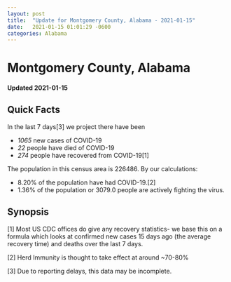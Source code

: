 ```yaml
---
layout: post
title:  "Update for Montgomery County, Alabama - 2021-01-15"
date:   2021-01-15 01:01:29 -0600
categories: Alabama
---
```


# Montgomery County, Alabama
#### Updated 2021-01-15

## Quick Facts

In the last 7 days[3] we project there have been
- *1065* new cases of COVID-19
- *22* people have died of COVID-19
- *274* people have recovered from COVID-19[1]

The population in this census area is 226486. By our calculations:
- 8.20% of the population have had COVID-19.[2]
- 1.36% of the population or 3079.0 people are actively fighting the virus.

## Synopsis




[1] Most US CDC offices do give any recovery statistics- we base this on a formula which looks at confirmed new cases
15 days ago (the average recovery time) and deaths over the last 7 days.

[2] Herd Immunity is thought to take effect at around ~70-80%

[3] Due to reporting delays, this data may be incomplete.
 
    
